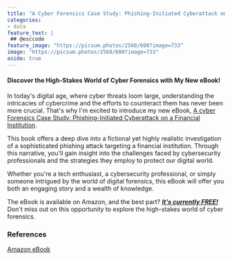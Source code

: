 ```yaml
---
title: "A Cyber Forensics Case Study: Phishing-Initiated Cyberattack on a Financial Institution"
categories:
- data
feature_text: |
 ## @esccode
feature_image: "https://picsum.photos/2560/600?image=733"
image: "https://picsum.photos/2560/600?image=733"
aside: true
---
```


#### Discover the High-Stakes World of Cyber Forensics with My New eBook!

In today's digital age, where cyber threats loom large, understanding the intricacies of cybercrime and the efforts to counteract them has never been more crucial. That's why I'm excited to introduce my new eBook, [A cyber Forensics Case Study: Phishing-Initiated Cyberattack on a Financial Institution](https://www.amazon.com/dp/B0DDJS3719).

This book offers a deep dive into a fictional yet highly realistic investigation of a sophisticated phishing attack targeting a financial institution. Through this narrative, you'll gain insight into the challenges faced by cybersecurity professionals and the strategies they employ to protect our digital world.

Whether you're a tech enthusiast, a cybersecurity professional, or simply someone intrigued by the world of digital forensics, this eBook will offer you both an engaging story and a wealth of knowledge.

The eBook is available on Amazon, and the best part? [***It's currently FREE!***](https://www.amazon.com/dp/B0DDJS3719) Don't miss out on this opportunity to explore the high-stakes world of cyber forensics.

### References

[Amazon eBook](https://www.amazon.com/stores/Jacek-Wieteska/author/B0DC1KVP9X)
